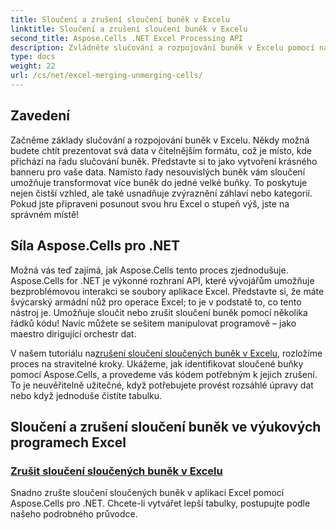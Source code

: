 ```yaml
---
title: Sloučení a zrušení sloučení buněk v Excelu
linktitle: Sloučení a zrušení sloučení buněk v Excelu
second_title: Aspose.Cells .NET Excel Processing API
description: Zvládněte slučování a rozpojování buněk v Excelu pomocí našich jednoduchých výukových programů Aspose.Cells pro .NET. Zvyšte své dovednosti v tabulkách.
type: docs
weight: 22
url: /cs/net/excel-merging-unmerging-cells/
---
```

## Zavedení

Začněme základy slučování a rozpojování buněk v Excelu. Někdy možná budete chtít prezentovat svá data v čitelnějším formátu, což je místo, kde přichází na řadu slučování buněk. Představte si to jako vytvoření krásného banneru pro vaše data. Namísto řady nesouvislých buněk vám sloučení umožňuje transformovat více buněk do jedné velké buňky. To poskytuje nejen čistší vzhled, ale také usnadňuje zvýraznění záhlaví nebo kategorií. Pokud jste připraveni posunout svou hru Excel o stupeň výš, jste na správném místě!

## Síla Aspose.Cells pro .NET

Možná vás teď zajímá, jak Aspose.Cells tento proces zjednodušuje. Aspose.Cells for .NET je výkonné rozhraní API, které vývojářům umožňuje bezproblémovou interakci se soubory aplikace Excel. Představte si, že máte švýcarský armádní nůž pro operace Excel; to je v podstatě to, co tento nástroj je. Umožňuje sloučit nebo zrušit sloučení buněk pomocí několika řádků kódu! Navíc můžete se sešitem manipulovat programově – jako maestro dirigující orchestr dat. 

 V našem tutoriálu na[zrušení sloučení sloučených buněk v Excelu](./unmerge-merged-cells/), rozložíme proces na stravitelné kroky. Ukážeme, jak identifikovat sloučené buňky pomocí Aspose.Cells, a provedeme vás kódem potřebným k jejich zrušení. To je neuvěřitelně užitečné, když potřebujete provést rozsáhlé úpravy dat nebo když jednoduše čistíte tabulku. 

## Sloučení a zrušení sloučení buněk ve výukových programech Excel
### [Zrušit sloučení sloučených buněk v Excelu](./unmerge-merged-cells/)
Snadno zrušte sloučení sloučených buněk v aplikaci Excel pomocí Aspose.Cells pro .NET. Chcete-li vytvářet lepší tabulky, postupujte podle našeho podrobného průvodce.